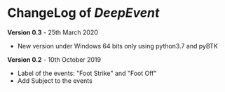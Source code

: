 # ChangeLog of _DeepEvent_
**Version 0.3** - 25th March 2020


* New version under Windows 64 bits only using python3.7 and pyBTK

**Version 0.2** - 10th October 2019


* Label of the events: "Foot Strike" and "Foot Off"
* Add Subject to the events